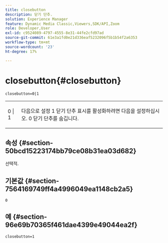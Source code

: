 ```yaml
---
title: closebutton
description: 닫기 단추.
solution: Experience Manager
feature: Dynamic Media Classic,Viewers,SDK/API,Zoom
role: Developer,User
exl-id: c9524089-4797-4555-8e31-44fe2cfd97ad
source-git-commit: 61e3a1fd0e21d336eaf5232096f5b1b54f2a6353
workflow-type: tm+mt
source-wordcount: '23'
ht-degree: 17%

---
```


# closebutton{#closebutton}

`closebutton=0|1`

<table id="table_9B98C97485DD4DEB8A6ECBCE8DF6B886"> 
 <tbody> 
  <tr> 
   <td colname="col1"> <p> <span class="codeph"> 0 | 1 </span> </p> </td> 
   <td colname="col2"> <p> 다음으로 설정 <span class="codeph"> 1</span> 닫기 단추 표시를 활성화하려면 다음을 설정하십시오. <span class="codeph"> 0</span> 닫기 단추를 숨깁니다. </p> </td> 
  </tr> 
 </tbody> 
</table>

## 속성 {#section-50bcd15223174bb79ce08b31ea03d682}

선택적.

## 기본값 {#section-7564169749ff4a4996049ea1148cb2a5}

`0`

## 예 {#section-96e69b70365f461dae4399e49044ea2f}

`closebutton=1`
